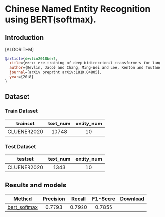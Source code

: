 # Chinese Named Entity Recognition using BERT(softmax).

## Introduction

[ALGORITHM]
```bibtex
@article{devlin2018bert,
  title={Bert: Pre-training of deep bidirectional transformers for language understanding},
  author={Devlin, Jacob and Chang, Ming-Wei and Lee, Kenton and Toutanova, Kristina},
  journal={arXiv preprint arXiv:1810.04805},
  year={2018}
}
```

## Dataset

### Train Dataset
|  trainset  | text_num | entity_num |
| :--------: | :----------: | :--------: |
| CLUENER2020 |     10748     |     10     |

### Test Dataset

|  testset  | text_num | entity_num |
| :--------: | :----------: | :--------: |
| CLUENER2020 |     1343     |     10     |


## Results and models

|                                 Method                                 |     Precision      |     Recall     |  F1-Score |                                                                                            Download                                                                                            |
| :--------------------------------------------------------------------: | :--------------:  | :--------------: | :------------: | :--------------------------------------------------------------------------------------------------------------------------------------------------------------------------------------------: |
|   [bert_softmax](/configs/ner/bert_softmax/bert_softmax_cluener_18e.py)    | 0.7793 |  0.7920 |  0.7856     |
